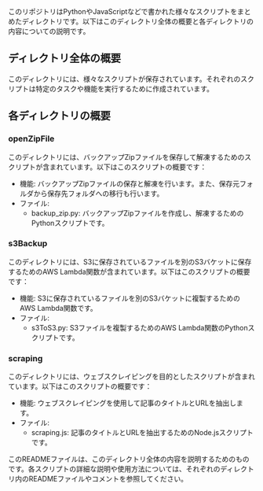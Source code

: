 このリポジトリはPythonやJavaScriptなどで書かれた様々なスクリプトをまとめたディレクトリです。以下はこのディレクトリ全体の概要と各ディレクトリの内容についての説明です。  

## ディレクトリ全体の概要
このディレクトリには、様々なスクリプトが保存されています。それぞれのスクリプトは特定のタスクや機能を実行するために作成されています。

## 各ディレクトリの概要
### openZipFile
このディレクトリには、バックアップZipファイルを保存して解凍するためのスクリプトが含まれています。以下はこのスクリプトの概要です：  

- 機能: バックアップZipファイルの保存と解凍を行います。また、保存元フォルダから保存先フォルダへの移行も行います。
- ファイル:
    - backup_zip.py: バックアップZipファイルを作成し、解凍するためのPythonスクリプトです。
### s3Backup
このディレクトリには、S3に保存されているファイルを別のS3バケットに保存するためのAWS Lambda関数が含まれています。以下はこのスクリプトの概要です：

- 機能: S3に保存されているファイルを別のS3バケットに複製するためのAWS Lambda関数です。  
- ファイル:
    - s3ToS3.py: S3ファイルを複製するためのAWS Lambda関数のPythonスクリプトです。  
### scraping
このディレクトリには、ウェブスクレイピングを目的としたスクリプトが含まれています。以下はこのスクリプトの概要です：

- 機能: ウェブスクレイピングを使用して記事のタイトルとURLを抽出します。
- ファイル:
    - scraping.js: 記事のタイトルとURLを抽出するためのNode.jsスクリプトです。

このREADMEファイルは、このディレクトリ全体の内容を説明するためのものです。各スクリプトの詳細な説明や使用方法については、それぞれのディレクトリ内のREADMEファイルやコメントを参照してください。






